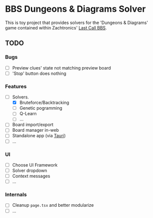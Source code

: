# BBS Dungeons & Diagrams Solver

This is toy project that provides solvers for the 'Dungeons & Diagrams' game contained within Zachtronics' [Last Call BBS](https://www.zachtronics.com/last-call-bbs/).

## TODO

### Bugs

- [ ] Preview clues' state not matching preview board
- [ ] 'Stop' button does nothing

### Features

- [ ] Solvers.
  - [x] Bruteforce/Backtracking
  - [ ] Genetic pogramming
  - [ ] Q-Learn
  - [ ] ...
- [ ] Board import/export
- [ ] Board manager in-web
- [ ] Standalone app (via [Tauri](https://tauri.app/v1/guides/getting-started/setup/next-js/))
- [ ] ...

### UI

- [ ] Choose UI Framework
- [ ] Solver dropdown
- [ ] Context messages
- [ ] ...

### Internals

- [ ] Cleanup `page.tsx` and better modularize
- [ ] ...
